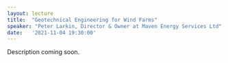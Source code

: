 ```yaml
---
layout: lecture
title:  "Geotechnical Engineering for Wind Farms"
speaker: "Peter Larkin, Director & Owner at Maven Energy Services Ltd"
date:   '2021-11-04 19:30:00'
---
```

Description coming soon.
